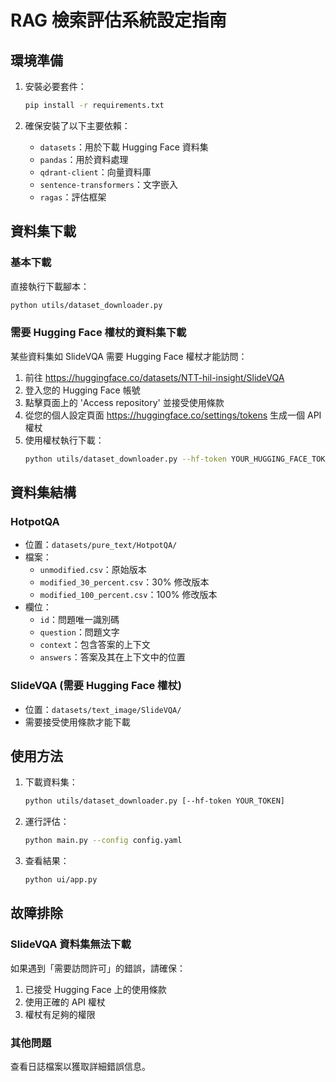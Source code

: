 # RAG 檢索評估系統設定指南

## 環境準備

1. 安裝必要套件：
   ```bash
   pip install -r requirements.txt
   ```

2. 確保安裝了以下主要依賴：
   - `datasets`：用於下載 Hugging Face 資料集
   - `pandas`：用於資料處理
   - `qdrant-client`：向量資料庫
   - `sentence-transformers`：文字嵌入
   - `ragas`：評估框架

## 資料集下載

### 基本下載
直接執行下載腳本：
```bash
python utils/dataset_downloader.py
```

### 需要 Hugging Face 權杖的資料集下載
某些資料集如 SlideVQA 需要 Hugging Face 權杖才能訪問：

1. 前往 https://huggingface.co/datasets/NTT-hil-insight/SlideVQA
2. 登入您的 Hugging Face 帳號
3. 點擊頁面上的 'Access repository' 並接受使用條款
4. 從您的個人設定頁面 https://huggingface.co/settings/tokens 生成一個 API 權杖
5. 使用權杖執行下載：
   ```bash
   python utils/dataset_downloader.py --hf-token YOUR_HUGGING_FACE_TOKEN
   ```

## 資料集結構

### HotpotQA
- 位置：`datasets/pure_text/HotpotQA/`
- 檔案：
  - `unmodified.csv`：原始版本
  - `modified_30_percent.csv`：30% 修改版本
  - `modified_100_percent.csv`：100% 修改版本
- 欄位：
  - `id`：問題唯一識別碼
  - `question`：問題文字
  - `context`：包含答案的上下文
  - `answers`：答案及其在上下文中的位置

### SlideVQA (需要 Hugging Face 權杖)
- 位置：`datasets/text_image/SlideVQA/`
- 需要接受使用條款才能下載

## 使用方法

1. 下載資料集：
   ```bash
   python utils/dataset_downloader.py [--hf-token YOUR_TOKEN]
   ```

2. 運行評估：
   ```bash
   python main.py --config config.yaml
   ```

3. 查看結果：
   ```bash
   python ui/app.py
   ```

## 故障排除

### SlideVQA 資料集無法下載
如果遇到「需要訪問許可」的錯誤，請確保：
1. 已接受 Hugging Face 上的使用條款
2. 使用正確的 API 權杖
3. 權杖有足夠的權限

### 其他問題
查看日誌檔案以獲取詳細錯誤信息。 
